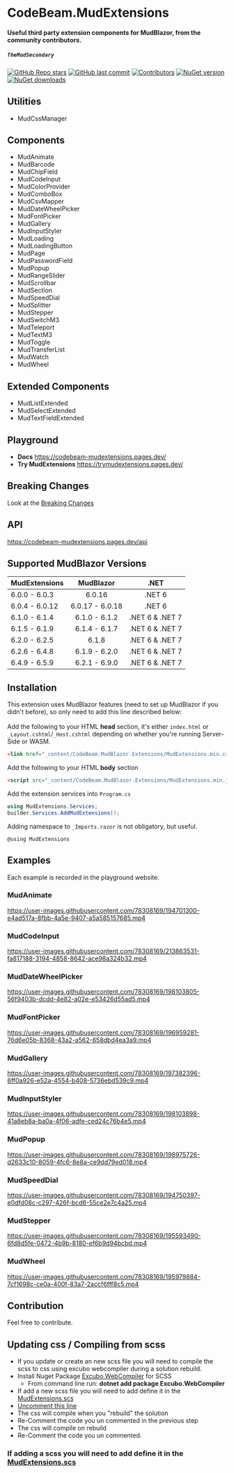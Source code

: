 # CodeBeam.MudExtensions

#### Useful third party extension components for MudBlazor, from the community contributors.

##### `TheMudSecondary`

[![GitHub Repo stars](https://img.shields.io/github/stars/codebeamorg/codebeam.mudblazor.extensions?color=594ae2&style=flat-square&logo=github)](https://github.com/codebeamorg/codebeam.mudblazor.extensions/stargazers)
[![GitHub last commit](https://img.shields.io/github/last-commit/codebeamorg/codebeam.mudblazor.extensions?color=594ae2&style=flat-square&logo=github)](https://github.com/codebeamorg/codebeam.mudblazor.extensions)
[![Contributors](https://img.shields.io/github/contributors/codebeamorg/codebeam.mudblazor.extensions?color=594ae2&style=flat-square&logo=github)](https://github.com/codebeamorg/codebeam.mudblazor.extensions/graphs/contributors)
[![NuGet version](https://img.shields.io/nuget/v/CodeBeam.mudblazor.extensions?color=ff4081&label=nuget%20version&logo=nuget&style=flat-square)](https://www.nuget.org/packages/CodeBeam.MudBlazor.Extensions)
[![NuGet downloads](https://img.shields.io/nuget/dt/CodeBeam.mudblazor.extensions?color=ff4081&label=nuget%20downloads&logo=nuget&style=flat-square)](https://www.nuget.org/packages/CodeBeam.MudBlazor.Extensions)

## Utilities

- MudCssManager

## Components

- MudAnimate
- MudBarcode
- MudChipField
- MudCodeInput
- MudColorProvider
- MudComboBox
- MudCsvMapper
- MudDateWheelPicker
- MudFontPicker
- MudGallery
- MudInputStyler
- MudLoading
- MudLoadingButton
- MudPage
- MudPasswordField
- MudPopup
- MudRangeSlider
- MudScrollbar
- MudSection
- MudSpeedDial
- MudSplitter
- MudStepper
- MudSwitchM3
- MudTeleport
- MudTextM3
- MudToggle
- MudTransferList
- MudWatch
- MudWheel

## Extended Components

- MudListExtended
- MudSelectExtended
- MudTextFieldExtended

## Playground

- **Docs**
https://codebeam-mudextensions.pages.dev/
- **Try MudExtensions**
https://trymudextensions.pages.dev/

## Breaking Changes

Look at the [Breaking Changes](https://github.com/CodeBeamOrg/CodeBeam.MudBlazor.Extensions/blob/dev/BreakingChanges.md)

## API

https://codebeam-mudextensions.pages.dev/api

## Supported MudBlazor Versions

| MudExtensions  |    MudBlazor    |      .NET       |
| :------------- | :-------------: | :-------------: |
| 6.0.0 - 6.0.3  |     6.0.16      |     .NET 6      |
| 6.0.4 - 6.0.12 | 6.0.17 - 6.0.18 |     .NET 6      |
| 6.1.0 - 6.1.4  |  6.1.0 - 6.1.2  | .NET 6 & .NET 7 |
| 6.1.5 - 6.1.9  |  6.1.4 - 6.1.7  | .NET 6 & .NET 7 |
| 6.2.0 - 6.2.5  |      6.1.8      | .NET 6 & .NET 7 |
| 6.2.6 - 6.4.8  |  6.1.9 - 6.2.0  | .NET 6 & .NET 7 |
| 6.4.9 - 6.5.9  |  6.2.1 - 6.9.0  | .NET 6 & .NET 7 |

## Installation

This extension uses MudBlazor features (need to set up MudBlazor if you didn't before), so only need to add this line described below:<br /><br />
Add the following to your HTML **head** section, it's either `index.html` or `_Layout.cshtml`/`_Host.cshtml` depending on whether you're running Server-Side or WASM.

```html
<link href="_content/CodeBeam.MudBlazor.Extensions/MudExtensions.min.css" rel="stylesheet" />
```

Add the following to your HTML **body** section

```html
<script src="_content/CodeBeam.MudBlazor.Extensions/MudExtensions.min.js"></script>
```

Add the extension services into `Program.cs`

```cs
using MudExtensions.Services;
builder.Services.AddMudExtensions();
```

Adding namespace to `_Imports.razor` is not obligatory, but useful.

```razor
@using MudExtensions
```

## Examples

Each example is recorded in the playground website.

### MudAnimate

https://user-images.githubusercontent.com/78308169/194701300-e4ad517a-8fbb-4a5e-9407-a5a585157685.mp4

### MudCodeInput

https://user-images.githubusercontent.com/78308169/213863531-fa817188-3194-4858-8642-ace98a324b32.mp4

### MudDateWheelPicker

https://user-images.githubusercontent.com/78308169/198103805-56f9403b-dcdd-4e82-a02e-e53426d55ad5.mp4

### MudFontPicker

https://user-images.githubusercontent.com/78308169/196959281-76d6e05b-8368-43a2-a562-658dbd4ea3a9.mp4

### MudGallery

https://user-images.githubusercontent.com/78308169/197382396-6ff0a926-e52a-4554-b408-5736ebd539c9.mp4

### MudInputStyler

https://user-images.githubusercontent.com/78308169/198103898-41a8eb8a-ba0a-4f06-adfe-ced24c76b4e5.mp4

### MudPopup

https://user-images.githubusercontent.com/78308169/198975726-d2633c10-8059-4fc6-8e8a-ce9dd79ed018.mp4

### MudSpeedDial

https://user-images.githubusercontent.com/78308169/194750397-e0dfd08c-c297-426f-bcd6-55ce2e7c4a25.mp4

### MudStepper

https://user-images.githubusercontent.com/78308169/195593490-6fd8d5fe-0472-4b9b-8180-ef6b9d94bcbd.mp4

### MudWheel

https://user-images.githubusercontent.com/78308169/195979884-7cf1698c-ce0a-400f-83a7-2accf6fff8c5.mp4

## Contribution

Feel free to contribute.

## Updating css / Compiling from scss
- If you update or create an new scss file you will need to compile the scss to css using excubo webcompiler during a solution rebuild.
- Install Nuget Package [Excubo.WebCompiler](https://www.nuget.org/packages/Excubo.WebCompiler) for SCSS 
	- From command line run: **dotnet add package Excubo.WebCompiler**
- If add a new scss file you will need to add define it in the [MudExtensions.scs](https://github.com/CodeBeamOrg/CodeBeam.MudExtensions/blob/dev/CodeBeam.MudBlazor.Extensions/Styles/MudExtensions.css)
- [Uncomment this line](https://github.com/CodeBeamOrg/CodeBeam.MudBlazor.Extensions/blob/9d46ab49cc39bcbc5ed7f3c184db57201eca91cb/CodeBeam.MudBlazor.Extensions/CodeBeam.MudBlazor.Extensions.csproj#L42)
- The css will compile when you "rebuild" the solution
- Re-Comment the code you un commented in the previous step
- The css will compile on rebuild
- Re-Comment the code you un commented.
### If adding a scss you will need to add define it in the [MudExtensions.scs](https://github.com/enkodellc/CodeBeam.MudExtensions/blob/dev/CodeBeam.MudBlazor.Extensions/Styles/MudExtensions.css)

